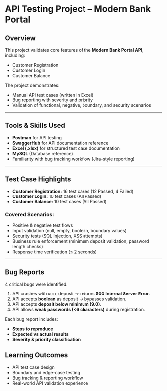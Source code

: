 # API Testing Project – Modern Bank Portal

##  Overview
This project validates core features of the **Modern Bank Portal API**, including:
- Customer Registration  
- Customer Login  
- Customer Balance  

The project demonstrates:
- Manual API test cases (written in Excel)  
- Bug reporting with severity and priority  
- Validation of functional, negative, boundary, and security scenarios  

---

##  Tools & Skills Used
- **Postman** for API testing  
- **SwaggerHub** for API documentation reference  
- **Excel (.xlsx)** for structured test case documentation  
- **MySQL** (Database reference)  
- Familiarity with bug tracking workflow (Jira-style reporting)

---

##  Test Case Highlights
- **Customer Registration:** 16 test cases (12 Passed, 4 Failed)  
- **Customer Login:** 10 test cases (All Passed)  
- **Customer Balance:** 10 test cases (All Passed)  

### Covered Scenarios:
- Positive & negative test flows  
- Input validation (null, empty, boolean, boundary values)  
- Security tests (SQL Injection, XSS attempts)  
- Business rule enforcement (minimum deposit validation, password length checks)  
- Response time verification (≤ 2 seconds)

---

##  Bug Reports
4 critical bugs were identified:
1. API crashes with `NULL` deposit → returns **500 Internal Server Error**.  
2. API accepts **boolean** as deposit → bypasses validation.  
3. API accepts **deposit below minimum (9.0)**.  
4. API allows **weak passwords (<6 characters)** during registration.  

Each bug report includes:
- **Steps to reproduce**  
- **Expected vs actual results**  
- **Severity & priority classification**

##  Learning Outcomes
- API test case design  
- Boundary and edge-case testing  
- Bug tracking & reporting workflow  
- Real-world API validation experience

